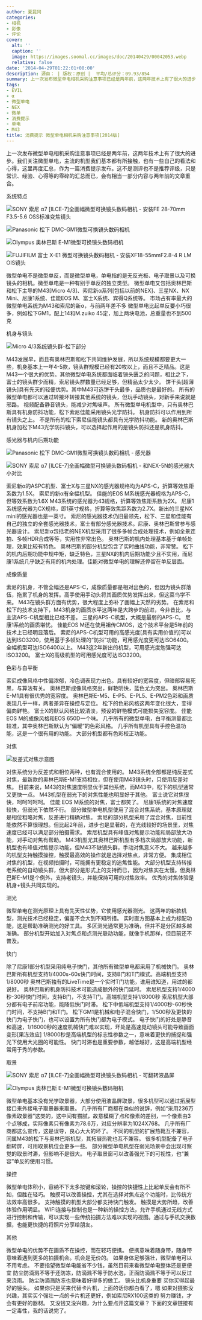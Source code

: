```yaml
---
author: 夏昆冈
categories:
- 相机
- 影像
- 评论
cover:
  alt: ''
  caption: ''
  image: https://images.soomal.cc/images/doc/20140429/00042053.webp
  relative: false
date: '2014-04-29T01:22:01+08:00'
description: 源自： | 版权：原创 |  平均/总评分：09.93/854
summary: 上一次发布微型单电相机采购注意事项已经是两年前，这两年技术上有了很大的进步。我们关注微型单电，主流的机型我们基本都有所接触，也有一些自己的看法和心得，这里再度汇总，作为一篇消费提示发布。这不是测评也不是推荐评级，只是常识、经验、心得等的零碎的汇总而已，会有相当一部分内容与两年前的文章重合。
tags:
- EVIL
- α
- 微型单电
- NEX
- 微单
- 消费提示
- 单电
- M43
title: 消费提示 微型单电相机采购注意事项[2014版]
---
```


上一次发布微型单电相机采购注意事项已经是两年前，这两年技术上有了很大的进步。我们关注微型单电，主流的机型我们基本都有所接触，也有一些自己的看法和心得，这里再度汇总，作为一篇消费提示发布。这不是测评也不是推荐评级，只是常识、经验、心得等的零碎的汇总而已，会有相当一部分内容与两年前的文章重合。

系统特点



![SONY 索尼  α7 [ILCE-7]全画幅微型可换镜头数码相机 - 安装FE 28-70mm F3.5-5.6 OSS标准变焦镜头](https://images.soomal.cc/images/doc/20131127/00037877_01.webp)



![Panasonic 松下 DMC-GM1微型可换镜头数码相机](https://images.soomal.cc/images/doc/20131216/00038575_01.webp)



![Olympus 奥林巴斯 E-M1微型可换镜头数码相机](https://images.soomal.cc/images/doc/20131229/00039057_01.webp)



![FUJIFILM 富士 X-E1 微型可换镜头数码相机 - 安装XF18-55mmF2.8-4 R LM OIS镜头](https://images.soomal.cc/images/doc/20130302/00028088_01.webp)



微型单电不是微型单反，而是微型单电，单电指的是无反光板、电子取景以及可换镜头的相机。微型单电是一种有别于单反的独立类型。
微型单电又包括奥林巴斯和松下主导的M43[Micro 4/3]、索尼新α系列[包括以前的NEX]、三星NX、NX Mini、尼康1系统、佳能EOS M、富士X系统、宾得Q系统等。
市场占有率最大的微型单电系统为M43和索尼的新α，与前两年差不多
微型单电比起单反要小巧很多，例如松下GM1，配上14和M.zuiko 45定，加上两块电池，总重量也不到500克



机身与镜头



![Micro 4/3系统镜头群-松下部分](https://images.soomal.cc/images/doc/20140428/00042052.webp)



M43发展早，而且有奥林巴斯和松下共同维护发展，所以系统规模都要更大一些，机身基本上一年4-5款，镜头群规模已经有20枚以上，而且不乏精品。这是M43一个很大的优势。其他微型单电系统都面临着镜头匮乏的问题，相比之下，富士的镜头群少而精，索尼镜头群数量已经足够，但精品太少太少。
饼干头[超薄镜头]具有先天的轻便优势。其中M43可选饼干头最多，品质也是最好的。
所有的微型单电都可以通过转接环转接其他系统的镜头，但玩手动镜头，对新手来说就是邪路。
视频配备静音镜头，能减少对焦噪声。
所有微型单电机型中，只有奥林巴斯具有机身防抖功能，松下索尼佳能采用镜头光学防抖。
机身防抖可以作用到所有镜头之上。
不是所有的松下索尼佳能镜头都具有光学防抖功能。
新的奥林巴斯机身加松下M43光学防抖镜头，可以选择起作用的是镜头防抖还是机身防抖。



感光器与机内后期功能



![Panasonic 松下 DMC-GM1微型可换镜头数码相机 - 感光器](https://images.soomal.cc/images/doc/20131216/00038553_01.webp)



![SONY 索尼  α7 [ILCE-7]全画幅微型可换镜头数码相机 - 和NEX-5N的感光器大小对比](https://images.soomal.cc/images/doc/20131127/00037876_01.webp)



索尼新α的ASPC机型、富士X与三星NX的感光器规格均为APS-C，折算等效焦距系数为1.5X。
索尼的新α有全幅机型。
佳能的EOS M系统感光器规格为APS-C，但等效系数为1.6X
M43系统的感光器为43规格，折算等效焦距系数为2X。
尼康1系统感光器为CX规格，即1英寸规格，折算等效焦距系数为2.7X。新出的三星NX mini的感光器也是一英寸。
索尼的感光器技术仍旧最领先，松下、三星和佳能有自己的独立的全套感光器技术，富士有部分感光器技术。尼康、奥林巴斯曾参与感光器设计。
索尼新α包括老的NEX机型采用了很多多帧合成处理技术，例如全景连拍、多帧HDR合成等等，实用性非常出色。
奥林巴斯的机内处理基本基于单帧处理，效果比较有特色。
奥林巴斯的部分机型包含了实时曲线功能，非常赞。
松下的机内后期功能中规中矩，缺乏特色，三星NX的机内后期功能少且不实用，而尼康1系统几乎缺乏有用的机内处理。佳能对微型单电的理解还停留在单反层面。



成像质量



索尼的机身，不管全幅还是APS-C，成像质量都是相对出色的，但因为镜头群落伍，拖累了机身的发挥。高手使用手动头将其画质优势发挥出来，但这菜鸟学不来。
M43在镜头群方面有优势，很大程度上弥补了画幅上天然的劣势。
在索尼和松下的技术支持下，M43机身的画质水平这两年是大跨步的前进，今非昔比，与主流APS-C机型相比已经不差。
三星的APS-C机型，大概是最弱的APS-C。
尼康1系统的画质堪忧。
佳能EOS M还在使用祖传CMOS，这个技术平台是5年前的技术上已经明显落后。
索尼的APS-C机型可用的高感光度[具有实用价值的]可以达到ISO3200，使用基于多帧处理的“防抖”功能，可用感光度更可达ISO6400。全幅机型可达ISO6400以上。
M43这2年新出的机型，可用感光度勉强可达ISO3200。
富士X的高级机型的可用感光度可达ISO3200。



色彩与白平衡



索尼成像风格中性偏浓郁，冷色调表现力出色。具有较好的宽容度，但暗部容易死黑，与算法有关。
奥林巴斯成像风格突出，鲜艳明快，蓝色尤为突出。
奥林巴斯E-M1具有很优秀的宽容度。
奥林巴斯E-M5、E-P5、E-PL5、E-PM2色彩和画质表现几乎一样，两者差异在操控与定位。
松下的色彩风格这两年变化很大，变得偏向鲜艳。
富士X的默认风格比较清淡，预设的鲜艳模式可能损失宽容度。
佳能EOS M的成像风格和EOS 650D一个味。
几乎所有的微型单电，白平衡测量都比较准，其中奥林巴斯默认为“偏暖”的色彩风格。
几乎所有机型具有手控色温功能，这是一个很有用的功能。
大部分机型都有色彩校正功能。



对焦



![反差式对焦示意图](https://images.soomal.cc/images/doc/20111231/00015887.webp)



对焦系统分为反差式和相位两种，也有混合使用的。
M43系统全部都是纯反差式对焦，最新款的奥林巴斯E-M1支持相位，但在使用M43镜头时，只使用反差对焦。
目前来说，M43的对焦速度明显优于其他系统，而M43中，松下的机型通常又更快一点。
M43机型在弱光下的对焦性能也明显好于其他。
富士说它对焦很快，呵呵呵呵呵。
佳能 EOS M系统的对焦，富士都笑了。
尼康1系统的对焦速度较快，但弱光下依然不行。
部分微型单电机型使用了混合对焦系统，基本原理就是相位粗略对焦，反差进行精确对焦。
索尼的部分机型采用了混合对焦，目前性能依然不算很理想。但比起2年前，进步也是显著的，在光线较好的场景里，对焦速度已经可以满足部分拍摄需求。
索尼机型具有峰值对焦提示功能和局部放大功能，对手动对焦有帮助。
M43机型尤其奥林巴斯机型有多档次局部放大功能，新机型也有峰值对焦提示功能，但M43不缺镜头群，手动对焦意义不大。
越来越多的机型支持触摸操控，触摸最高效的操作就是选择对焦点，非常方便。
集成相位对焦的机型，在视频拍摄时，可能拥有更稳定的追焦性能。
大部分机型支持转接老系统的自动镜头群，但大部分是形式上的支持而已，因为对焦实在太慢。但奥林巴斯E-M1是个例外，支持老镜头，并能保持可用的对焦效率。
优秀的对焦体验是机身+镜头共同实现的。



测光



微型单电在测光原理上具有先天性优势，它使用感光器测光。
这两年的新款机型，测光技术已经稳定，偏差不会大到不知所措。
实时直方图基本上成为标配功能，这是帮助准确测光的好工具。
多区测光通常更为准确，但并不是分区越多越准确。
部分机型开始加入对焦点和点测光联动功能，就像手机那样，但目前还不普及。



快门



除了尼康1部分机型采用纯电子快门，其他所有微型单电都采用了机械快门。
奥林巴斯所有机型支持1/4000s-60s快门时间，支持B门和T门模式。高端机型支持1/8000秒
奥林巴斯独有的LiveTime是一个实时T门功能，谁用谁知道，用过的都说好。
奥林巴斯的机身防抖技术可能造成额外的快门延时。
索尼机型支持1/4000秒-30秒快门时间，支持B门，不支持T门。高端机型支持1/8000秒
索尼机型大部分都有电子前帘功能，能降低快门时滞。
松下中低端机型支持1/4000秒-60秒快门时间，不支持B门和T门。
松下GM1是机械和电子混合快门，1/500秒及更快的快门为电子快门，也可以设置为所有快门都为电子模式。
电子快门的好处是静音和高速，1/16000秒的速度机械快门难以实现，坏处是高速晃动镜头可能导致画面变形[果冻效应] 
1/8000秒是高端机型的标志性参数之一，意味着更快的捕捉和强光下使用大光圈的可能性。
快门时滞也是重要参数，越低越好，这是高端机型经常用于秀的参数。



取景



![SONY 索尼  α7 [ILCE-7]全画幅微型可换镜头数码相机 - 可翻转液晶屏](https://images.soomal.cc/images/doc/20131127/00037889_01.webp)



![Olympus 奥林巴斯 E-M1微型可换镜头数码相机](https://images.soomal.cc/images/doc/20131229/00039052_01.webp)



微型单电基本没有光学取景器，大部分使用液晶屏取景，很多机型可以通过拓展型接口来外接电子取景器来取景。
几乎所有厂商都在类似的说辞，例如“采用236万像素取景器”这类的，这中间有猫腻，故意模糊了点和像素的差别，一个像素由3个点够成，实际像素只有像素为78.6万，对应分辨率为1024X768。
几乎所有厂商都这么宣传，这是误导，良心大大的坏了。
不同的机型的扩展热靴互不兼容，同属M43的松下与奥林巴斯机型，其拓展热靴也互不兼容。
很多机型配备了电子翻转屏，可用取景机位会更多一些。
部分微型单电机型在弱光场景中会出现可察觉的取景时滞，但影响不是很大。
电子取景窗可以改善强光下的可视性，也“兼容”单反的使用习惯。



操控



微型单电体积小，容纳不下太多按键和滚轮，操控的快捷性上比起单反会有所不如，但胜在轻巧。
触摸可以改善操控，尤其在选择对焦点这个功能时，比传统方法效率高很多。
支持触摸的机型大部分都支持快门触发。
触摸是大势所趋，改善体验作用明显。
WIFI连接与控制也是一种新的操控方法，允许手机通过无线方式进行控制和传输，可以实现一些传统拍摄方法难以实现的视图。通过与手机交换数据，也能更快捷的将照片分享给朋友。



其他



微型单电的优势不在画质不在操控，而在轻巧便携。
便携意味着随身带，随身带意味着遇到更多的拍摄机会。机会是无价的。
如果身体足够强壮，微型单电可以不用考虑。
不要指望微型单电能省不少钱，虽然目前来看微型单电整体还是更便宜
防尘防滴溅不等于还防冻，防滴溅不等于防水泡，正面防滴溅不等于可以反过来浇雨。
防尘防滴溅防冻也意味着好得多的做工。
镜头比机身重要
买你买得起最好的镜头。
如果你只是买来代替卡片机，上面的话你都白看了，嗯
如果对摄影没兴趣，其实买个强壮一点的卡片机还更好，例如索尼RX100这类的
努力赚钱，才会有更好的器材。
又没钱又没兴趣，为什么要点开这篇文章？
下面的文章链接有一定毒性，我的话说完了。
